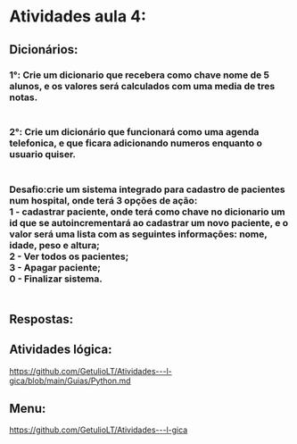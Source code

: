 # Atividades aula 4:

## Dicionários:
<h3>
1°: Crie um dicionario que recebera como chave nome de 5 alunos, e os valores será calculados com uma media de tres notas.<br><br>
<h3>
2°: Crie um dicionário que funcionará como uma agenda telefonica, e que ficara adicionando numeros enquanto o usuario quiser.<br><br>
<h3>
Desafio:crie um sistema integrado para cadastro de pacientes num hospital, onde terá 3 opções de ação:<br>
1 - cadastrar paciente, onde terá como chave no dicionario um id que se autoincrementará ao cadastrar um novo paciente, e o valor será uma lista com as seguintes informações: nome, idade, peso e altura;<br>
2 - Ver todos os pacientes;<br>
3 - Apagar paciente;<br>
0 - Finalizar sistema. <br><br>


## Respostas: <br>

## Atividades lógica: <br>
https://github.com/GetulioLT/Atividades---l-gica/blob/main/Guias/Python.md
## Menu:
https://github.com/GetulioLT/Atividades---l-gica